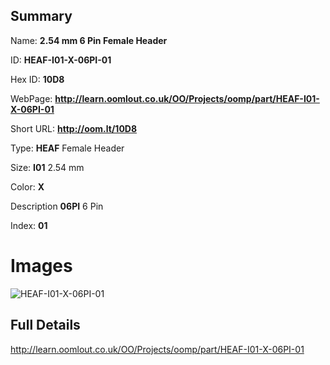 

## Summary
 
Name: __2.54 mm 6 Pin Female Header__

ID: __HEAF-I01-X-06PI-01__

Hex ID: __10D8__

WebPage: __http://learn.oomlout.co.uk/OO/Projects/oomp/part/HEAF-I01-X-06PI-01__

Short URL: __http://oom.lt/10D8__


Type: __HEAF__ Female Header 

Size: __I01__ 2.54 mm 

Color: __X__  

Description __06PI__ 6 Pin 

Index: __01__


# Images
![HEAF-I01-X-06PI-01](http://oomlout.com/oomp-gen/parts/HEAF-I01-X-06PI-01/HEAF-I01-X-06PI-01_420.jpg)



## Full Details

 http://learn.oomlout.co.uk/OO/Projects/oomp/part/HEAF-I01-X-06PI-01














